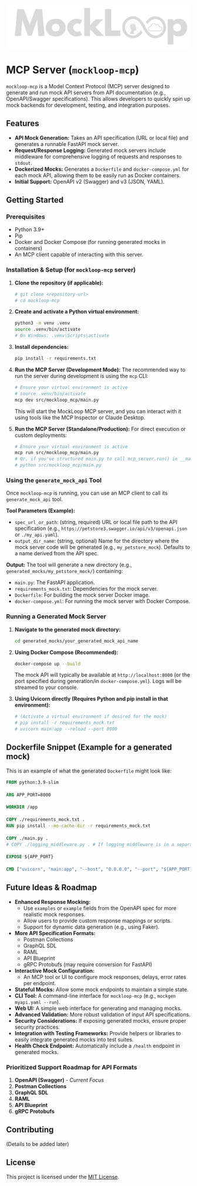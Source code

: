 ![MockLoop](logo.png "MockLoop")
# MCP Server (`mockloop-mcp`)

`mockloop-mcp` is a Model Context Protocol (MCP) server designed to generate and run mock API servers from API documentation (e.g., OpenAPI/Swagger specifications). This allows developers to quickly spin up mock backends for development, testing, and integration purposes.

## Features

*   **API Mock Generation:** Takes an API specification (URL or local file) and generates a runnable FastAPI mock server.
*   **Request/Response Logging:** Generated mock servers include middleware for comprehensive logging of requests and responses to `stdout`.
*   **Dockerized Mocks:** Generates a `Dockerfile` and `docker-compose.yml` for each mock API, allowing them to be easily run as Docker containers.
*   **Initial Support:** OpenAPI v2 (Swagger) and v3 (JSON, YAML).

## Getting Started

### Prerequisites

*   Python 3.9+
*   Pip
*   Docker and Docker Compose (for running generated mocks in containers)
*   An MCP client capable of interacting with this server.

### Installation & Setup (for `mockloop-mcp` server)

1.  **Clone the repository (if applicable):**
    ```bash
    # git clone <repository-url>
    # cd mockloop-mcp
    ```

2.  **Create and activate a Python virtual environment:**
    ```bash
    python3 -m venv .venv
    source .venv/bin/activate
    # On Windows: .venv\Scripts\activate
    ```

3.  **Install dependencies:**
    ```bash
    pip install -r requirements.txt
    ```

4.  **Run the MCP Server (Development Mode):**
    The recommended way to run the server during development is using the `mcp` CLI:
    ```bash
    # Ensure your virtual environment is active
    # source .venv/bin/activate
    mcp dev src/mockloop_mcp/main.py
    ```
    This will start the MockLoop MCP server, and you can interact with it using tools like the MCP Inspector or Claude Desktop.

5.  **Run the MCP Server (Standalone/Production):**
    For direct execution or custom deployments:
    ```bash
    # Ensure your virtual environment is active
    mcp run src/mockloop_mcp/main.py
    # Or, if you've structured main.py to call mcp_server.run() in __main__:
    # python src/mockloop_mcp/main.py 
    ```

### Using the `generate_mock_api` Tool

Once `mockloop-mcp` is running, you can use an MCP client to call its `generate_mock_api` tool.

**Tool Parameters (Example):**
*   `spec_url_or_path`: (string, required) URL or local file path to the API specification (e.g., `https://petstore3.swagger.io/api/v3/openapi.json` or `./my_api.yaml`).
*   `output_dir_name`: (string, optional) Name for the directory where the mock server code will be generated (e.g., `my_petstore_mock`). Defaults to a name derived from the API spec.

**Output:**
The tool will generate a new directory (e.g., `generated_mocks/my_petstore_mock/`) containing:
*   `main.py`: The FastAPI application.
*   `requirements_mock.txt`: Dependencies for the mock server.
*   `Dockerfile`: For building the mock server Docker image.
*   `docker-compose.yml`: For running the mock server with Docker Compose.

### Running a Generated Mock Server

1.  **Navigate to the generated mock directory:**
    ```bash
    cd generated_mocks/your_generated_mock_api_name
    ```

2.  **Using Docker Compose (Recommended):**
    ```bash
    docker-compose up --build
    ```
    The mock API will typically be available at `http://localhost:8000` (or the port specified during generation/in `docker-compose.yml`). Logs will be streamed to your console.

3.  **Using Uvicorn directly (Requires Python and pip install in that environment):**
    ```bash
    # (Activate a virtual environment if desired for the mock)
    # pip install -r requirements_mock.txt 
    # uvicorn main:app --reload --port 8000 
    ```

## Dockerfile Snippet (Example for a generated mock)

This is an example of what the generated `Dockerfile` might look like:

```dockerfile
FROM python:3.9-slim

ARG APP_PORT=8000

WORKDIR /app

COPY ./requirements_mock.txt .
RUN pip install --no-cache-dir -r requirements_mock.txt

COPY ./main.py .
# COPY ./logging_middleware.py . # If logging middleware is in a separate file

EXPOSE ${APP_PORT}

CMD ["uvicorn", "main:app", "--host", "0.0.0.0", "--port", "${APP_PORT}"]
```

## Future Ideas & Roadmap

*   **Enhanced Response Mocking:**
    *   Use `examples` or `example` fields from the OpenAPI spec for more realistic mock responses.
    *   Allow users to provide custom response mappings or scripts.
    *   Support for dynamic data generation (e.g., using Faker).
*   **More API Specification Formats:**
    *   Postman Collections
    *   GraphQL SDL
    *   RAML
    *   API Blueprint
    *   gRPC Protobufs (may require conversion for FastAPI)
*   **Interactive Mock Configuration:**
    *   An MCP tool or UI to configure mock responses, delays, error rates per endpoint.
*   **Stateful Mocks:** Allow some mock endpoints to maintain a simple state.
*   **CLI Tool:** A command-line interface for `mockloop-mcp` (e.g., `mockgen myapi.yaml --run`).
*   **Web UI:** A simple web interface for generating and managing mocks.
*   **Advanced Validation:** More robust validation of input API specifications.
*   **Security Considerations:** If exposing generated mocks, ensure proper security practices.
*   **Integration with Testing Frameworks:** Provide helpers or libraries to easily integrate generated mocks into test suites.
*   **Health Check Endpoint:** Automatically include a `/health` endpoint in generated mocks.

### Prioritized Support Roadmap for API Formats
1.  **OpenAPI (Swagger)** - *Current Focus*
2.  **Postman Collections**
3.  **GraphQL SDL**
4.  **RAML**
5.  **API Blueprint**
6.  **gRPC Protobufs**

## Contributing

(Details to be added later)

## License

This project is licensed under the [MIT License](LICENSE).
